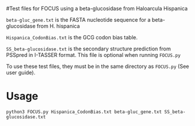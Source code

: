 #Test files for FOCUS using a beta-glucosidase from Haloarcula Hispanica

```beta-gluc_gene.txt``` is the FASTA nucleotide sequence for a beta-glucosidase from H. hispanica

```Hispanica_CodonBias.txt``` is the GCG codon bias table. 

```SS_beta-glucosidase.txt``` is the secondary structure prediction from PSSpred in I-TASSER format. This file is optional when running ```FOCUS.py```

To use these test files, they must be in the same directory as ```FOCUS.py``` (See user guide).

# Usage
```python3 FOCUS.py Hispanica_CodonBias.txt beta-gluc_gene.txt SS_beta-glucosidase.txt```
